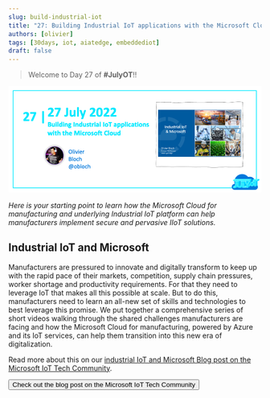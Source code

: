 ```yaml
---
slug: build-industrial-iot
title: "27: Building Industrial IoT applications with the Microsoft Cloud"
authors: [olivier]
tags: [30days, iot, aiatedge, embeddediot]
draft: false
---
```


<head>
  <meta name="twitter:url" content="https://julyot.dev/blog/julyot-day27-build-industrial-iot" />
  <meta name="twitter:title" content="Building Industrial IoT applications with the Microsoft Cloud" />
  <meta name="twitter:description" content="Building Industrial IoT applications with the Microsoft Cloud" />
  <meta name="twitter:image" content="https://julyot.dev/img/png/JulyOT-banner-27-build-industrial-iot.png" />
  <meta name="twitter:card" content="summary_large_image" />
  <meta name="twitter:creator" content="@obloch" />
  <meta name="twitter:site" content="@AzureAdvocates" />
  <link rel="canonical" href="https://julyot.dev/blog/julyot-day27-build-industrial-iot" />
</head>

> Welcome to Day 27 of **#JulyOT**!!

![Post banner](/img/png/JulyOT-banner-27-build-industrial-iot.png)

_Here is your starting point to learn how the Microsoft Cloud for manufacturing and underlying Industrial IoT platform can help manufacturers implement secure and pervasive IIoT solutions._

## Industrial IoT and Microsoft

Manufacturers are pressured to innovate and digitally transform to keep up with the rapid pace of their markets, competition, supply chain pressures, worker shortage and productivity requirements. For that they need to leverage IoT that makes all this possible at scale. But to do this, manufacturers need to learn an all-new set of skills and technologies to best leverage this promise.
We put together a comprehensive series of short videos walking through the shared challenges manufacturers are facing and how the Microsoft Cloud for manufacturing, powered by Azure and its IoT services, can help them transition into this new era of digitalization.

Read more about this on our [industrial IoT and Microsoft Blog post on the Microsoft IoT Tech Community](https://techcommunity.microsoft.com/t5/internet-of-things-blog/building-industrial-iot-applications-with-the-microsoft-cloud/ba-p/3581996?wt.mc_id=eventspg_16482_webpage_reactor).

<form action="https://techcommunity.microsoft.com/t5/internet-of-things-blog/building-industrial-iot-applications-with-the-microsoft-cloud/ba-p/3581996?wt.mc_id=eventspg_16482_webpage_reactor" target="_blank">
    <input type="submit" value="Check out the blog post on the Microsoft IoT Tech Community" class="clean-btn button button--primary margin-left--md"/>
</form>